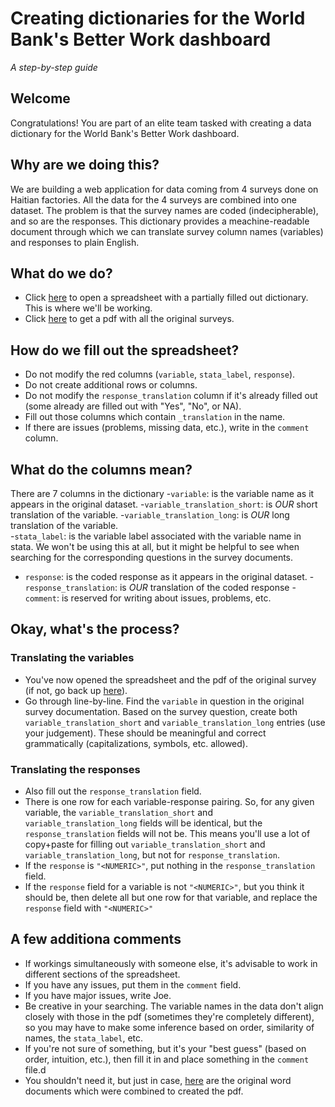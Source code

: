 # Creating dictionaries for the World Bank's Better Work dashboard

_A step-by-step guide_

## Welcome

Congratulations! You are part of an elite team tasked with creating a data dictionary for the World Bank's Better Work dashboard. 

## Why are we doing this?

We are building a web application for data coming from 4 surveys done on Haitian factories. All the data for the 4 surveys are combined into one dataset. The problem is that the survey names are coded (indecipherable), and so are the responses. This dictionary provides a meachine-readable document through which we can translate survey column names (variables) and responses to plain English.

## What do we do?

- Click [here](https://docs.google.com/spreadsheets/d/17-Kd9-a-X2JvVXql679LxI9QG3is1IHEFS-Fe9PlO9Y/edit?usp=sharing) to open a spreadsheet with a partially filled out dictionary. This is where we'll be working.
- Click [here](https://github.com/databrew/betterwork/raw/master/documentation/Haiti%20Surveys/haiti_all.pdf) to get a pdf with all the original surveys.

## How do we fill out the spreadsheet?

- Do not modify the red columns (`variable`, `stata_label`, `response`).
- Do not create additional rows or columns.
- Do not modify the `response_translation` column if it's already filled out (some already are filled out with "Yes", "No", or NA).
- Fill out those columns which contain `_translation` in the name.
- If there are issues (problems, missing data, etc.), write in the `comment` column.

## What do the columns mean?

There are 7 columns in the dictionary
-`variable`: is the variable name as it appears in the original dataset.
-`variable_translation_short`: is *OUR* short translation of the variable.
-`variable_translation_long`: is *OUR* long translation of the variable.	
-`stata_label`: is the variable label associated with the variable name in stata. We won't be using this at all, but it might be helpful to see when searching for the corresponding questions in the survey documents.
- `response`: is the coded response as it appears in the original dataset.
-`response_translation`: is *OUR* translation of the coded response
-`comment`: is reserved for writing about issues, problems, etc.

## Okay, what's the process?

### Translating the variables 

- You've now opened the spreadsheet and the pdf of the original survey (if not, go back up [here](https://github.com/databrew/betterwork/blob/master/dictionaries/creating_dictionaries.md#what-do-we-do)). 
- Go through line-by-line. Find the `variable` in question in the original survey documentation. Based on the survey question, create both `variable_translation_short` and `variable_translation_long` entries (use your judgement). These should be meaningful and correct grammatically (capitalizations, symbols, etc. allowed).

### Translating the responses

- Also fill out the `response_translation` field. 
- There is one row for each variable-response pairing. So, for any given variable, the `variable_translation_short` and `variable_translation_long` fields will be identical, but the `response_translation` fields will not be. This means you'll use a lot of copy+paste for filling out `variable_translation_short` and `variable_translation_long`, but not for `response_translation`.
- If the `response` is `"<NUMERIC>"`, put nothing in the `response_translation` field.
- If the `response` field for a variable is not `"<NUMERIC>"`, but you think it should be, then delete all but one row for that variable, and replace the `response` field with `"<NUMERIC>"`

## A few additiona comments

- If workings simultaneously with someone else, it's advisable to work in different sections of the spreadsheet.
- If you have any issues, put them in the `comment` field.
- If you have major issues, write Joe.
- Be creative in your searching. The variable names in the data don't align closely with those in the pdf (sometimes they're completely different), so you may have to make some inference based on order, similarity of names, the `stata_label`, etc.
- If you're not sure of something, but it's your "best guess" (based on order, intuition, etc.), then fill it in and place something in the `comment` file.d
- You shouldn't need it, but just in case,  [here](https://github.com/databrew/betterwork/tree/master/documentation/Haiti%20Surveys) are the original word documents which were combined to created the pdf. 
